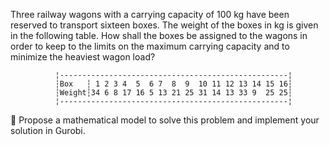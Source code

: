 Three railway wagons with a carrying capacity of 100 kg have been reserved to transport sixteen boxes. The
weight of the boxes in kg is given in the following table. How shall the boxes be assigned to the wagons in
order to keep to the limits on the maximum carrying capacity and to minimize the heaviest wagon load?


              ¦---------------------------------------------------¦
              ┆Box   ┆ 1 2 3 4  5  6 7  8  9  10 11 12 13 14 15 16┆
              ┆Weight┆34 6 8 17 16 5 13 21 25 31 14 13 33 9  25 25┆
              ¦---------------------------------------------------¦
                        
 Propose a mathematical model to solve this problem and implement your solution in Gurobi.
